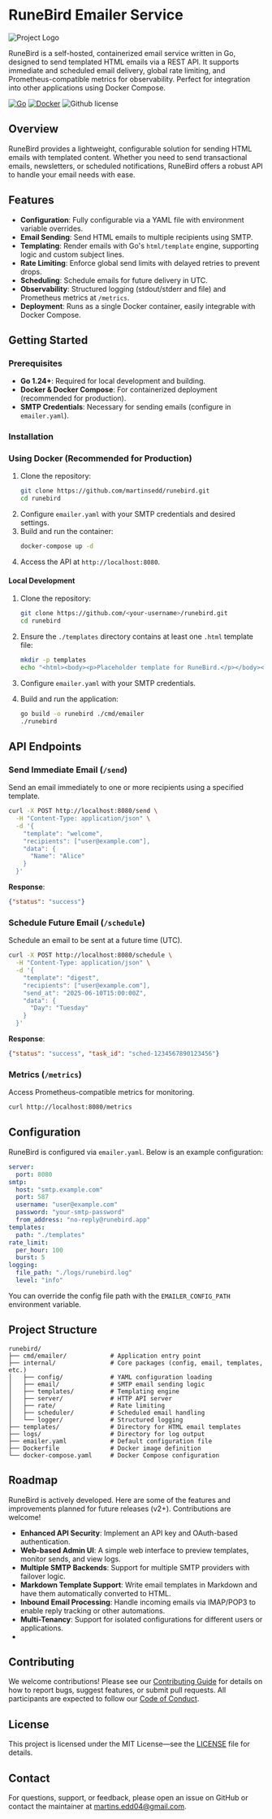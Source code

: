 # RuneBird Emailer Service

![Project Logo](project_logo.png)

RuneBird is a self-hosted, containerized email service written in Go, designed to send templated HTML emails via a REST API.
It supports immediate and scheduled email delivery, global rate limiting, and Prometheus-compatible metrics for observability.
Perfect for integration into other applications using Docker Compose.

[![Go](https://img.shields.io/badge/Go-1.24-blue.svg)](https://golang.org)
[![Docker](https://img.shields.io/badge/Docker-Supported-blue.svg)](https://www.docker.com)
![Github license](https://img.shields.io/github/license/martinsedd/runebird)

## Overview

RuneBird provides a lightweight, configurable solution for sending HTML emails with templated content. Whether you need to send transactional emails, newsletters, or scheduled notifications, RuneBird offers a robust API to handle your email needs with ease.

## Features

- **Configuration**: Fully configurable via a YAML file with environment variable overrides.
- **Email Sending**: Send HTML emails to multiple recipients using SMTP.
- **Templating**: Render emails with Go's `html/template` engine, supporting logic and custom subject lines.
- **Rate Limiting**: Enforce global send limits with delayed retries to prevent drops.
- **Scheduling**: Schedule emails for future delivery in UTC.
- **Observability**: Structured logging (stdout/stderr and file) and Prometheus metrics at `/metrics`.
- **Deployment**: Runs as a single Docker container, easily integrable with Docker Compose.

## Getting Started

### Prerequisites

- **Go 1.24+**: Required for local development and building.
- **Docker & Docker Compose**: For containerized deployment (recommended for production).
- **SMTP Credentials**: Necessary for sending emails (configure in `emailer.yaml`).

### Installation

### Using Docker (Recommended for Production)

1. Clone the repository:
    ```bash
    git clone https://github.com/martinsedd/runebird.git
    cd runebird
    ```
2. Configure `emailer.yaml` with your SMTP credentials and desired settings.
3. Build and run the container:
    ```bash
    docker-compose up -d
    ```
4. Access the API at `http://localhost:8080`.

#### Local Development

1. Clone the repository:
   ```bash
   git clone https://github.com/<your-username>/runebird.git
   cd runebird
   ```

2. Ensure the `./templates` directory contains at least one `.html` template file:
   ```bash
   mkdir -p templates
   echo "<html><body><p>Placeholder template for RuneBird.</p></body></html>" > templates/placeholder.html
   ```

3. Configure `emailer.yaml` with your SMTP credentials.

4. Build and run the application:
   ```bash
   go build -o runebird ./cmd/emailer
   ./runebird
   ```

## API Endpoints

### Send Immediate Email (`/send`)

Send an email immediately to one or more recipients using a specified template.

```bash
curl -X POST http://localhost:8080/send \
  -H "Content-Type: application/json" \
  -d '{
    "template": "welcome",
    "recipients": ["user@example.com"],
    "data": {
      "Name": "Alice"
    }
  }'
```

**Response**:
```json
{"status": "success"}
```

### Schedule Future Email (`/schedule`)

Schedule an email to be sent at a future time (UTC).

```bash
curl -X POST http://localhost:8080/schedule \
  -H "Content-Type: application/json" \
  -d '{
    "template": "digest",
    "recipients": ["user@example.com"],
    "send_at": "2025-06-10T15:00:00Z",
    "data": {
      "Day": "Tuesday"
    }
  }'
```

**Response**:
```json
{"status": "success", "task_id": "sched-1234567890123456"}
```

### Metrics (`/metrics`)

Access Prometheus-compatible metrics for monitoring.

```bash
curl http://localhost:8080/metrics
```

## Configuration

RuneBird is configured via `emailer.yaml`. Below is an example configuration:

```yaml
server:
  port: 8080
smtp:
  host: "smtp.example.com"
  port: 587
  username: "user@example.com"
  password: "your-smtp-password"
  from_address: "no-reply@runebird.app"
templates:
  path: "./templates"
rate_limit:
  per_hour: 100
  burst: 5
logging:
  file_path: "./logs/runebird.log"
  level: "info"
```

You can override the config file path with the `EMAILER_CONFIG_PATH` environment variable.

## Project Structure

```text
runebird/
├── cmd/emailer/            # Application entry point
├── internal/               # Core packages (config, email, templates, etc.)
│   ├── config/             # YAML configuration loading
│   ├── email/              # SMTP email sending logic
│   ├── templates/          # Templating engine
│   ├── server/             # HTTP API server
│   ├── rate/               # Rate limiting
│   ├── scheduler/          # Scheduled email handling
│   └── logger/             # Structured logging
├── templates/              # Directory for HTML email templates
├── logs/                   # Directory for log output
├── emailer.yaml            # Default configuration file
├── Dockerfile              # Docker image definition
└── docker-compose.yaml     # Docker Compose configuration
```

## Roadmap

RuneBird is actively developed. Here are some of the features and improvements planned for future releases (v2+). Contributions are welcome!

-   **Enhanced API Security**: Implement an API key and OAuth-based authentication.
-   **Web-based Admin UI**: A simple web interface to preview templates, monitor sends, and view logs.
-   **Multiple SMTP Backends**: Support for multiple SMTP providers with failover logic.
-   **Markdown Template Support**: Write email templates in Markdown and have them automatically converted to HTML.
-   **Inbound Email Processing**: Handle incoming emails via IMAP/POP3 to enable reply tracking or other automations.
-   **Multi-Tenancy**: Support for isolated configurations for different users or applications.
- 
## Contributing

We welcome contributions! Please see our [Contributing Guide](CONTRIBUTING.md) for details on how to report bugs, suggest features, or submit pull requests. All participants are expected to follow our [Code of Conduct](CODE_OF_CONDUCT.md).

## License

This project is licensed under the MIT License—see the [LICENSE](LICENSE) file for details.

## Contact

For questions, support, or feedback, please open an issue on GitHub or contact the maintainer at [martins.edd04@gmail.com](mailto:martins.edd04@gmail.com).